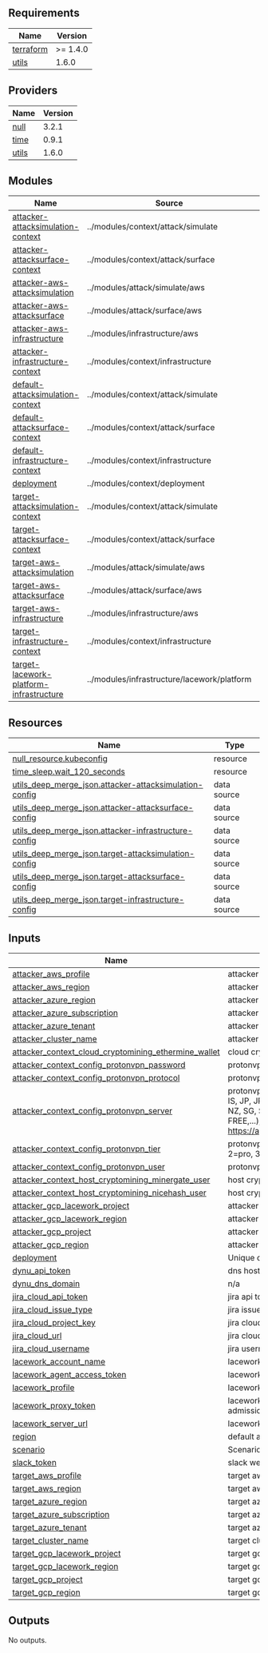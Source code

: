 <!-- BEGIN_TF_DOCS -->
## Requirements

| Name | Version |
|------|---------|
| <a name="requirement_terraform"></a> [terraform](#requirement\_terraform) | >= 1.4.0 |
| <a name="requirement_utils"></a> [utils](#requirement\_utils) | 1.6.0 |

## Providers

| Name | Version |
|------|---------|
| <a name="provider_null"></a> [null](#provider\_null) | 3.2.1 |
| <a name="provider_time"></a> [time](#provider\_time) | 0.9.1 |
| <a name="provider_utils"></a> [utils](#provider\_utils) | 1.6.0 |

## Modules

| Name | Source | Version |
|------|--------|---------|
| <a name="module_attacker-attacksimulation-context"></a> [attacker-attacksimulation-context](#module\_attacker-attacksimulation-context) | ../modules/context/attack/simulate | n/a |
| <a name="module_attacker-attacksurface-context"></a> [attacker-attacksurface-context](#module\_attacker-attacksurface-context) | ../modules/context/attack/surface | n/a |
| <a name="module_attacker-aws-attacksimulation"></a> [attacker-aws-attacksimulation](#module\_attacker-aws-attacksimulation) | ../modules/attack/simulate/aws | n/a |
| <a name="module_attacker-aws-attacksurface"></a> [attacker-aws-attacksurface](#module\_attacker-aws-attacksurface) | ../modules/attack/surface/aws | n/a |
| <a name="module_attacker-aws-infrastructure"></a> [attacker-aws-infrastructure](#module\_attacker-aws-infrastructure) | ../modules/infrastructure/aws | n/a |
| <a name="module_attacker-infrastructure-context"></a> [attacker-infrastructure-context](#module\_attacker-infrastructure-context) | ../modules/context/infrastructure | n/a |
| <a name="module_default-attacksimulation-context"></a> [default-attacksimulation-context](#module\_default-attacksimulation-context) | ../modules/context/attack/simulate | n/a |
| <a name="module_default-attacksurface-context"></a> [default-attacksurface-context](#module\_default-attacksurface-context) | ../modules/context/attack/surface | n/a |
| <a name="module_default-infrastructure-context"></a> [default-infrastructure-context](#module\_default-infrastructure-context) | ../modules/context/infrastructure | n/a |
| <a name="module_deployment"></a> [deployment](#module\_deployment) | ../modules/context/deployment | n/a |
| <a name="module_target-attacksimulation-context"></a> [target-attacksimulation-context](#module\_target-attacksimulation-context) | ../modules/context/attack/simulate | n/a |
| <a name="module_target-attacksurface-context"></a> [target-attacksurface-context](#module\_target-attacksurface-context) | ../modules/context/attack/surface | n/a |
| <a name="module_target-aws-attacksimulation"></a> [target-aws-attacksimulation](#module\_target-aws-attacksimulation) | ../modules/attack/simulate/aws | n/a |
| <a name="module_target-aws-attacksurface"></a> [target-aws-attacksurface](#module\_target-aws-attacksurface) | ../modules/attack/surface/aws | n/a |
| <a name="module_target-aws-infrastructure"></a> [target-aws-infrastructure](#module\_target-aws-infrastructure) | ../modules/infrastructure/aws | n/a |
| <a name="module_target-infrastructure-context"></a> [target-infrastructure-context](#module\_target-infrastructure-context) | ../modules/context/infrastructure | n/a |
| <a name="module_target-lacework-platform-infrastructure"></a> [target-lacework-platform-infrastructure](#module\_target-lacework-platform-infrastructure) | ../modules/infrastructure/lacework/platform | n/a |

## Resources

| Name | Type |
|------|------|
| [null_resource.kubeconfig](https://registry.terraform.io/providers/hashicorp/null/latest/docs/resources/resource) | resource |
| [time_sleep.wait_120_seconds](https://registry.terraform.io/providers/hashicorp/time/latest/docs/resources/sleep) | resource |
| [utils_deep_merge_json.attacker-attacksimulation-config](https://registry.terraform.io/providers/cloudposse/utils/1.6.0/docs/data-sources/deep_merge_json) | data source |
| [utils_deep_merge_json.attacker-attacksurface-config](https://registry.terraform.io/providers/cloudposse/utils/1.6.0/docs/data-sources/deep_merge_json) | data source |
| [utils_deep_merge_json.attacker-infrastructure-config](https://registry.terraform.io/providers/cloudposse/utils/1.6.0/docs/data-sources/deep_merge_json) | data source |
| [utils_deep_merge_json.target-attacksimulation-config](https://registry.terraform.io/providers/cloudposse/utils/1.6.0/docs/data-sources/deep_merge_json) | data source |
| [utils_deep_merge_json.target-attacksurface-config](https://registry.terraform.io/providers/cloudposse/utils/1.6.0/docs/data-sources/deep_merge_json) | data source |
| [utils_deep_merge_json.target-infrastructure-config](https://registry.terraform.io/providers/cloudposse/utils/1.6.0/docs/data-sources/deep_merge_json) | data source |

## Inputs

| Name | Description | Type | Default | Required |
|------|-------------|------|---------|:--------:|
| <a name="input_attacker_aws_profile"></a> [attacker\_aws\_profile](#input\_attacker\_aws\_profile) | attacker aws profile | `string` | `null` | no |
| <a name="input_attacker_aws_region"></a> [attacker\_aws\_region](#input\_attacker\_aws\_region) | attacker aws region | `string` | `"us-east-1"` | no |
| <a name="input_attacker_azure_region"></a> [attacker\_azure\_region](#input\_attacker\_azure\_region) | attacker azure region | `string` | `"West US 2"` | no |
| <a name="input_attacker_azure_subscription"></a> [attacker\_azure\_subscription](#input\_attacker\_azure\_subscription) | attacker azure subscription | `string` | `null` | no |
| <a name="input_attacker_azure_tenant"></a> [attacker\_azure\_tenant](#input\_attacker\_azure\_tenant) | attacker azure tenant | `string` | `null` | no |
| <a name="input_attacker_cluster_name"></a> [attacker\_cluster\_name](#input\_attacker\_cluster\_name) | attacker cluster name | `string` | `"attacker-cluster"` | no |
| <a name="input_attacker_context_cloud_cryptomining_ethermine_wallet"></a> [attacker\_context\_cloud\_cryptomining\_ethermine\_wallet](#input\_attacker\_context\_cloud\_cryptomining\_ethermine\_wallet) | cloud cryptomining ethermine wallet | `string` | `""` | no |
| <a name="input_attacker_context_config_protonvpn_password"></a> [attacker\_context\_config\_protonvpn\_password](#input\_attacker\_context\_config\_protonvpn\_password) | protonvpn password | `string` | `""` | no |
| <a name="input_attacker_context_config_protonvpn_protocol"></a> [attacker\_context\_config\_protonvpn\_protocol](#input\_attacker\_context\_config\_protonvpn\_protocol) | protonvpn protocol | `string` | `"udp"` | no |
| <a name="input_attacker_context_config_protonvpn_server"></a> [attacker\_context\_config\_protonvpn\_server](#input\_attacker\_context\_config\_protonvpn\_server) | protonvpn server (RANDOM, AU, CR, IS, JP, JP-FREE, LV, NL, NL-FREE, NZ, SG, SK, US, US-NJ, US-FREE,...); see https://api.protonmail.ch/vpn/logicals | `string` | `"RANDOM"` | no |
| <a name="input_attacker_context_config_protonvpn_tier"></a> [attacker\_context\_config\_protonvpn\_tier](#input\_attacker\_context\_config\_protonvpn\_tier) | protonvpn tier (0=free, 1=basic, 2=pro, 3=visionary) | `number` | `0` | no |
| <a name="input_attacker_context_config_protonvpn_user"></a> [attacker\_context\_config\_protonvpn\_user](#input\_attacker\_context\_config\_protonvpn\_user) | protonvpn user | `string` | `""` | no |
| <a name="input_attacker_context_host_cryptomining_minergate_user"></a> [attacker\_context\_host\_cryptomining\_minergate\_user](#input\_attacker\_context\_host\_cryptomining\_minergate\_user) | host cryptomining user | `string` | `""` | no |
| <a name="input_attacker_context_host_cryptomining_nicehash_user"></a> [attacker\_context\_host\_cryptomining\_nicehash\_user](#input\_attacker\_context\_host\_cryptomining\_nicehash\_user) | host cryptomining user | `string` | `""` | no |
| <a name="input_attacker_gcp_lacework_project"></a> [attacker\_gcp\_lacework\_project](#input\_attacker\_gcp\_lacework\_project) | attacker gcp lacework profile | `string` | `null` | no |
| <a name="input_attacker_gcp_lacework_region"></a> [attacker\_gcp\_lacework\_region](#input\_attacker\_gcp\_lacework\_region) | attacker gcp lacework region | `string` | `"us-central1"` | no |
| <a name="input_attacker_gcp_project"></a> [attacker\_gcp\_project](#input\_attacker\_gcp\_project) | attacker gcp project | `string` | `null` | no |
| <a name="input_attacker_gcp_region"></a> [attacker\_gcp\_region](#input\_attacker\_gcp\_region) | attacker gcp region | `string` | `"us-central1"` | no |
| <a name="input_deployment"></a> [deployment](#input\_deployment) | Unique deployment id | `string` | `"00000001"` | no |
| <a name="input_dynu_api_key"></a> [dynu\_api\_token](#input\_dynu\_api\_token) | dns hostname provisioning api key | `string` | `""` | no |
| <a name="input_dynu_dns_domain"></a> [dynu\_dns\_domain](#input\_dynu\_dns\_domain) | n/a | `string` | `""` | no |
| <a name="input_jira_cloud_api_token"></a> [jira\_cloud\_api\_token](#input\_jira\_cloud\_api\_token) | jira api token | `string` | `""` | no |
| <a name="input_jira_cloud_issue_type"></a> [jira\_cloud\_issue\_type](#input\_jira\_cloud\_issue\_type) | jira issue type | `string` | `""` | no |
| <a name="input_jira_cloud_project_key"></a> [jira\_cloud\_project\_key](#input\_jira\_cloud\_project\_key) | jira cloud project key | `string` | `""` | no |
| <a name="input_jira_cloud_url"></a> [jira\_cloud\_url](#input\_jira\_cloud\_url) | jira cloud url | `string` | `""` | no |
| <a name="input_jira_cloud_username"></a> [jira\_cloud\_username](#input\_jira\_cloud\_username) | jira username | `string` | `""` | no |
| <a name="input_lacework_account_name"></a> [lacework\_account\_name](#input\_lacework\_account\_name) | lacework account name | `string` | n/a | yes |
| <a name="input_lacework_agent_access_token"></a> [lacework\_agent\_access\_token](#input\_lacework\_agent\_access\_token) | lacework agent token | `string` | `null` | no |
| <a name="input_lacework_profile"></a> [lacework\_profile](#input\_lacework\_profile) | lacework account profile name | `string` | n/a | yes |
| <a name="input_lacework_proxy_token"></a> [lacework\_proxy\_token](#input\_lacework\_proxy\_token) | lacework proxy token used by the admissions controller | `string` | `null` | no |
| <a name="input_lacework_server_url"></a> [lacework\_server\_url](#input\_lacework\_server\_url) | lacework server url | `string` | `"https://agent.lacework.net"` | no |
| <a name="input_region"></a> [region](#input\_region) | default aws region | `string` | `"us-east-1"` | no |
| <a name="input_scenario"></a> [scenario](#input\_scenario) | Scenario directory name | `string` | `"simple"` | no |
| <a name="input_slack_token"></a> [slack\_token](#input\_slack\_token) | slack webhook for critical alerts | `string` | `"false"` | no |
| <a name="input_target_aws_profile"></a> [target\_aws\_profile](#input\_target\_aws\_profile) | target aws profile | `string` | `null` | no |
| <a name="input_target_aws_region"></a> [target\_aws\_region](#input\_target\_aws\_region) | target aws region | `string` | `"us-east-1"` | no |
| <a name="input_target_azure_region"></a> [target\_azure\_region](#input\_target\_azure\_region) | target azure region | `string` | `"West US 2"` | no |
| <a name="input_target_azure_subscription"></a> [target\_azure\_subscription](#input\_target\_azure\_subscription) | target azure subscription | `string` | `null` | no |
| <a name="input_target_azure_tenant"></a> [target\_azure\_tenant](#input\_target\_azure\_tenant) | target azure tenant | `string` | `null` | no |
| <a name="input_target_cluster_name"></a> [target\_cluster\_name](#input\_target\_cluster\_name) | target cluster name | `string` | `"target-cluster"` | no |
| <a name="input_target_gcp_lacework_project"></a> [target\_gcp\_lacework\_project](#input\_target\_gcp\_lacework\_project) | target gcp lacework profile | `string` | `null` | no |
| <a name="input_target_gcp_lacework_region"></a> [target\_gcp\_lacework\_region](#input\_target\_gcp\_lacework\_region) | target gcp lacework region | `string` | `"us-central1"` | no |
| <a name="input_target_gcp_project"></a> [target\_gcp\_project](#input\_target\_gcp\_project) | target gcp profile | `string` | `null` | no |
| <a name="input_target_gcp_region"></a> [target\_gcp\_region](#input\_target\_gcp\_region) | target gcp region | `string` | `"us-central1"` | no |

## Outputs

No outputs.
<!-- END_TF_DOCS -->